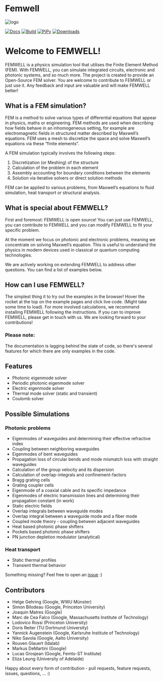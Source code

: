 # Femwell

![logo](https://raw.githubusercontent.com/HelgeGehring/femwell/main/logo_inline.svg)

[![Docs](https://github.com/helgegehring/femwell/actions/workflows/docs.yml/badge.svg)](https://HelgeGehring.github.io/femwell/)
[![Build](https://github.com/helgegehring/femwell/actions/workflows/build.yml/badge.svg)](https://github.com/HelgeGehring/femwell/actions/workflows/build.yml)
[![PiPy](https://img.shields.io/pypi/v/femwell)](https://pypi.org/project/femwell/)
[![Downloads](https://static.pepy.tech/badge/femwell/month)](https://pepy.tech/project/femwell)

# Welcome to FEMWELL!

FEMWELL is a physics simulation tool that utilises the Finite Element Method (FEM). With FEMWELL, you can simulate integrated circuits, electronic and photonic systems, and so much more. 
The project is created to provide an Open-Source FEM solver. You are welcome to contribute to FEMWELL or just use it. Any feedback and input are valuable and will make FEMWELL better!

## What is a FEM simulation?

FEM is a method to solve various types of differential equations that appear in physics, maths or engineering. FEM methods are used when describing how fields behave in an inhomogeneous setting, for example are electromagnetic fields in structured matter described by Maxwell’s equations. FEM uses a mesh to discretize the space and solve Maxwell’s equations via these “finite elements”.

A FEM simulation typically involves the following steps:

1.	Discretization (or Meshing) of the structure
2.	Calculation of the problem in each element
3.	Assembly accounting for boundary conditions between the elements
4.	Solution via iterative solvers or direct solution methods
   
FEM can be applied to various problems, from Maxwell’s equations to fluid simulation, heat transport or structural analysis.

## What is special about FEMWELL?

First and foremost: FEMWELL is open source! You can just use FEMWELL, you can contribute to FEMWELL and you can modify FEMWELL to fit your specific problem. 

At the moment we focus on photonic and electronic problems, meaning we concentrate on solving Maxwell’s equation. This is useful to understand the physics in modern devices used in classical or quantum computing technologies. 

We are actively working on extending FEMWELL to address other questions. You can find a list of examples below. 

## How can I use FEMWELL?

The simplest thing it to try out the examples in the browser! Hover the rocket at the top on the example pages and click live code. (Might take some time to load).
For more involved calculations, we recommend installing FEMWELL following the instructions.
If you can to improve FEMWELL, please get in touch with us. We are looking forward to your contributions! 

### Please note:
The documentation is lagging behind the state of code, so there's several features for which there are only examples in the code.

## Features

- Photonic eigenmode solver
- Periodic photonic eigenmode solver
- Electric eigenmode solver
- Thermal mode solver (static and transient)
- Coulomb solver

## Possible Simulations

### Photonic problems
  
- Eigenmodes of waveguides and determining their effective refractive index
- Coupling between neighboring waveguides
- Eigenmodes of bent waveguides
- Propagation loss of circular bends and mode mismatch loss with straight waveguides
- Calculation of the group velocity and its dispersion
- Calculation of overlap-integrals and confinement-factors
- Bragg grating cells
- Grating coupler cells
- Eigenmode of a coaxial cable and its specific impedance
- Eigenmodes of electric transmission lines
  and determining their propagation constant (in work)
- Static electric fields
- Overlap integrals between waveguide modes
- Overlap integral between a waveguide mode and a fiber mode
- Coupled mode theory - coupling between adjacent waveguides
- Heat based photonic phase shifters
- Pockels based photonic phase shifters
- PN junction depletion modulator (analytical)

### Heat transport 
- Static thermal profiles
- Transient thermal behavior

Something missing? Feel free to open an [issue](https://github.com/HelgeGehring/femwell/issues) :)

## Contributors

- Helge Gehring (Google, WWU Münster)
- Simon Bilodeau (Google, Princeton University)
- Joaquin Matres (Google)
- Marc de Cea Falco (Google, Massachusetts Institute of Technology)
- Lodovico Rossi (Princeton University)
- Doris Reiter (TU Dortmund University)
- Yannick Augenstein (Google, Karlsruhe Institute of Technology)
- Niko Savola (Google, Aalto University)
- Rouven Glauert (Idalab)
- Markus DeMartini (Google)
- Lucas Grosjean (Google, Femto-ST Institute)
- Eliza Leung (University of Adelaide)

Happy about every form of contribution -
pull requests, feature requests, issues, questions, ... :)
